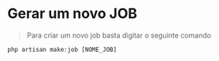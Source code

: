 # Gerar um novo JOB

> Para criar um novo job basta digitar o seguinte comando

```
php artisan make:job [NOME_JOB]
```